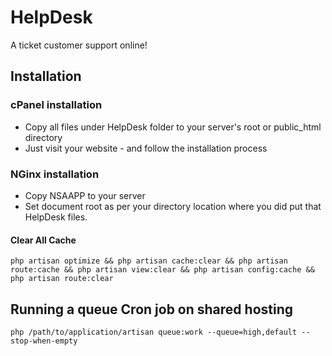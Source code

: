 # HelpDesk

A ticket customer support online!


## Installation

### cPanel installation

- Copy all files under HelpDesk folder to your server's root or public_html directory
- Just visit your website - and follow the installation process

### NGinx installation

- Copy NSAAPP to your server
- Set document root as per your directory location where you did put that HelpDesk files.



#### Clear All Cache
```
php artisan optimize && php artisan cache:clear && php artisan route:cache && php artisan view:clear && php artisan config:cache && php artisan route:clear 
```


## Running a queue Cron job on shared hosting

```
php /path/to/application/artisan queue:work --queue=high,default --stop-when-empty
```

